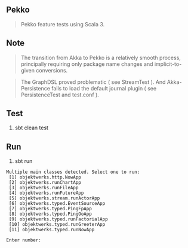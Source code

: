 Pekko
-----
>Pekko feature tests using Scala 3.

Note
----
>The transition from Akka to Pekko is a relatively smooth process, principally
>requiring only package name changes and implicit-to-given conversions.

>The GraphDSL proved problematic ( see StreamTest ). And Akka-Persistence fails
>to load the default journal plugin ( see PersistenceTest and test.conf ).

Test
----
1. sbt clean test

Run
---
1. sbt run
```
Multiple main classes detected. Select one to run:
 [1] objektwerks.http.NowApp
 [2] objektwerks.runChartApp
 [3] objektwerks.runFileApp
 [4] objektwerks.runFutureApp
 [5] objektwerks.stream.runActorApp
 [6] objektwerks.typed.EventSourceApp
 [7] objektwerks.typed.PingFpApp
 [8] objektwerks.typed.PingOoApp
 [9] objektwerks.typed.runFactorialApp
 [10] objektwerks.typed.runGreeterApp
 [11] objektwerks.typed.runNowApp

Enter number: 
```